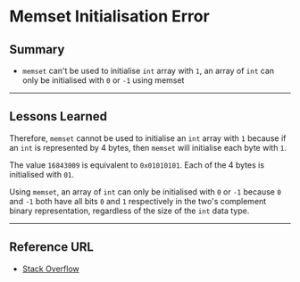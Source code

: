# Memset Initialisation Error

## Summary

- `memset` can't be used to initialise `int` array with `1`, an array of `int` can only be initialised with `0` or `-1` using memset

---

## **Lessons Learned**

Therefore, `memset` cannot be used to initialise an `int` array with `1` because if an `int` is represented by 4 bytes, then `memset` will initialise each byte with `1`.

The value `16843009` is equivalent to `0x01010101`. Each of the 4 bytes is initialised with `01`.

Using `memset`, an array of `int` can only be initialised with `0` or `-1` because `0` and `-1` both have all bits `0` and `1` respectively in the two's complement binary representation, regardless of the size of the `int` data type.

---

## Reference URL

- [Stack Overflow](https://stackoverflow.com/questions/35839179/why-isnt-memset-assigning-1#:~:text=The%20memset()%20function%20fills,initialize%20each%20bytes%20with%201)

